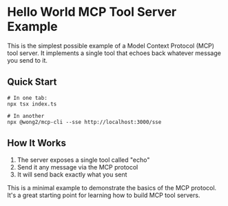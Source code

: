 # Hello World MCP Tool Server Example

This is the simplest possible example of a Model Context Protocol (MCP) tool server. It implements a single tool that echoes back whatever message you send to it.

## Quick Start

```
# In one tab:
npx tsx index.ts

# In another
npx @wong2/mcp-cli --sse http://localhost:3000/sse
```

## How It Works

1. The server exposes a single tool called "echo"
2. Send it any message via the MCP protocol
3. It will send back exactly what you sent

This is a minimal example to demonstrate the basics of the MCP protocol. It's a great starting point for learning how to build MCP tool servers. 